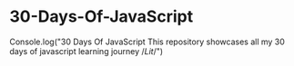 # 30-Days-Of-JavaScript
Console.log("30 Days Of JavaScript
This repository showcases all my 30 days of javascript learning journey
/*Lit*/")
